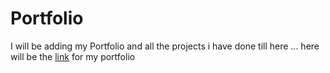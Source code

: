 # Portfolio
I will be adding my Portfolio and all the projects i have done till here ...
here will be the <a href="https://itskvsin.github.io/Portfolio/">link</a> for my portfolio
